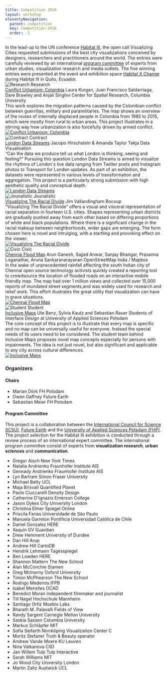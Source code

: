```yaml
---
title: Competition 2016
layout: workshop
eleventyNavigation:
  parent: competition
  key: Competition-2016
  order: -1
---
```


<section class="competition section">
<div class="competition-text">
In the lead-up to the UN conference <a href="http://habitat3.org/">Habitat III</a>, the open call Visualizing Cities requested submissions of the best city visualizations conceived by designers, researchers and practitioners around the world. The entries were carefully reviewed by an international <a href="/about.html">program committee</a> of experts from urban studies, visualization research and media outlets. The five winning entries were presented at the event and exhibition space <a href="http://habitatxchange.org/">Habitat X Change</a> during Habitat III in Quito, Ecuador.
</div>

<div class="competition-projects">

<div class="competition-projects__project-category">
<img class="competition-projects__project-category--shape" src="/assets/img/city-vis_shapes/01.svg" alt="Research">
Research
</div>

<div class="competition-projects__project">
<div>
<div class="competition-projects__project-header">
<a class="competition-projects__project-header--title" href="/collection/project/conflict-urbanism-colombia/">Conflict Urbanism: Colombia</a>
<span class="competition-projects__project-header--author">Laura Kurgan, Juan Francisco Saldarriaga, Dare Brawley and Anjali Singhvi</span>
<span class="competition-projects__project-header--institution">Center for Spatial Research, Columbia University</span>
</div>
<div class="competition-projects__project-description">
This work explores the migration patterns caused by the Colombian conflict between guerrillas, military and paramilitaries. The map shows an overview of the routes of internally displaced people in Colombia from 1985 to 2015, which were mostly from rural to urban areas. This project illustrates in a stirring way how urbanization is also forcefully driven by armed conflict.
</div>
</div>
<a href="/collection/project/conflict-urbanism-colombia/">
<img class="competition-projects__project-image" src="/assets/img/project_images/98_1@2x.jpg" alt="Conflict Urbanism: Colombia">
</a>
</div>

<div class="competition-projects__project-category">
<img class="competition-projects__project-category--shape" src="/assets/img/city-vis_shapes/02.svg" alt="Contract">
Contract
</div>


<div class="competition-projects__project">
<div>
<div class="competition-projects__project-header">
<a class="competition-projects__project-header--title" href="/collection/project/london-data-streams">London Data Streams</a>
<span class="competition-projects__project-header--author">Jacopo Hirschstein & Amanda Taylor</span>
<span class="competition-projects__project-header--institution">Tekja Data Visualisation</span>
</div>
<div class="competition-projects__project-description">
“Can the data we produce tell us what London is thinking, seeing and feeling?” Pursuing this question London Data Streams is aimed to visualize the rhythms of London's live data ranging from Twitter posts and Instagram photos to Transport for London updates. As part of an exhibition, the datasets were represented in various levels of transformation and aggregation. This project is a particularly strong submission with high aesthetic quality and conceptual depth.
</div>
</div>
<a href="/collection/project/london-data-streams">
<img class="competition-projects__project-image" src="/assets/img/project_images/88_1@2x.jpg" alt="London Data Streams">
</a>
</div>

<div class="competition-projects__project-category">
<img class="competition-projects__project-category--shape" src="/assets/img/city-vis_shapes/03.svg" alt="Jounalistic">
Jounalistic
</div>


<div class="competition-projects__project">
<div>
<div class="competition-projects__project-header">
<a class="competition-projects__project-header--title" href="/collection/project/visualizing-the-racial-divide">Visualizing The Racial Divide</a>
<span class="competition-projects__project-header--author">Jim Vallandingham</span>
<span class="competition-projects__project-header--institution">Bocoup</span>
</div>
<div class="competition-projects__project-description">
“Visualizing The Racial Divide” offers a visual and visceral representation of racial separation in fourteen U.S. cities. Shapes representing urban districts are gradually pushed away from each other based on differing proportions of white and black populations. Where there is a significant change in the racial makeup between neighborhoods, wider gaps are emerging. The form chosen here is novel and intruiging, with a startling and provoking effect on the viewer.
</div>
</div>
<a href="/collection/project/visualizing-the-racial-divide">
<img class="competition-projects__project-image" src="/assets/img/project_images/44_1@2x.jpg" alt="Visualizing The Racial Divide">
</a>
</div>

<div class="competition-projects__project-category">
<img class="competition-projects__project-category--shape" src="/assets/img/city-vis_shapes/04.svg" alt="Civic">
Civic
</div>

<div class="competition-projects__project">
<div>
<div class="competition-projects__project-header">
<a class="competition-projects__project-header--title" href="/collection/project/chennai-flood-map">Chennai Flood Map</a>
<span class="competition-projects__project-header--author">Arun Ganesh, Sajjad Anwar, Sanjay Bhangar, Prasanna Loganathar, Aruna Sankaranarayanan</span>
<span class="competition-projects__project-header--institution">OpenStreetMap India / Mapbox</span>
</div>
<div class="competition-projects__project-description">
In the wake of unprecedented rainfall affecting the south Indian city of Chennai open source technology activists quickly created a reporting tool to crowdsource the location of flooded roads on an interactive mobile friendly map. The map had over 1 million views and collected over 15,000 reports of inundated street segments,and was widely used for research and relief work. This effort illustrates the great utility that visualization can have in grave situations.
</div>
</div>
<a href="/collection/project/chennai-flood-map">
<img class="competition-projects__project-image" src="/assets/img/project_images/105_1@2x.jpg" alt="Chennai Flood Map">
</a>
</div>

<div class="competition-projects__project-category">
<img class="competition-projects__project-category--shape" src="/assets/img/city-vis_shapes/05.svg" alt="Student">
Student
</div>

<div class="competition-projects__project">
<div>
<div class="competition-projects__project-header">
<a class="competition-projects__project-header--title" href="/collection/project/inclusive-maps">Inclusive Maps</a>
<span class="competition-projects__project-header--author">Ute Benz, Sylvia Kautz and Sebastian Rauer</span>
<span class="competition-projects__project-header--institution">Students of Interface Design at University of Applied Sciences Potsdam</span>
</div>
<div class="competition-projects__project-description">
The core concept of this project is to illustrate that every map is specific and no map can be universally useful for everyone. Instead the special needs of its users need to be considered. The student team behind Inclusive Maps proposes novel map concepts especially for persons with impairments. The idea is not just novel, but also significant and applicable to any city across cultural differences.
</div>
</div>
<a href="/collection/project/inclusive-maps">
<img class="competition-projects__project-image" src="/assets/img/project_images/1_1@2x.jpg" alt="Inclusive Maps">
</a>
</div>
</div>
</section>

<section class="section committee-section">
<h3>Organizers</h3>
<h4>Chairs</h4>
<ul class="committee-list">
<li class="committee-list__item">
Marian Dörk
<span class="committee-list__item--institution">
FH Potsdam
</span>
</li>
<li class="committee-list__item">
Owen Gaffney
<span class="committee-list__item--institution">
Future Earth
</span>
</li>
<li class="committee-list__item">
Sebastian Meier
<span class="committee-list__item--institution">
FH Potsdam
</span>
</li>
</ul>

<div class="committee">
<h4>Program Committee</h4>
<div class="committee-text">
This project is a collaboration between the <a href="http://www.icsu.org">International Council for Science (ICSU)</a>, <a href="http://www.futureearth.org">Future Earth</a> and the <a href="http://www.fh-potsdam.de">University of Applied Sciences Potsdam (FHP)</a>. The project selection for the Habitat III exhibition is conducted through a review process of an international expert committee. The international program committee consist of experts from <strong>visualization research</strong>, <strong>urban sciences</strong> and <strong>communication</strong>.
</div>

<ul class="committee-list">
<li class="committee-list__item">
Gregor Aisch
<span class="committee-list__item--institution">
New York Times
</span>
</li>
<li class="committee-list__item">
Natalia Andrienko
<span class="committee-list__item--institution">
Fraunhofer Institute AIS
</span>
</li>
<li class="committee-list__item">
Gennady Andrienko
<span class="committee-list__item--institution">
Fraunhofer Institute AIS
</span>
</li>
<li class="committee-list__item">
Lyn Bartram
<span class="committee-list__item--institution">
Simon Fraser University
</span>
</li>
<li class="committee-list__item">
Michael Batty
<span class="committee-list__item--institution">
UCL
</span>
</li>
<li class="committee-list__item">
Maja Brisvall
<span class="committee-list__item--institution">
Quantified Planet
</span>
</li>
<li class="committee-list__item">
Paolo Ciuccarelli
<span class="committee-list__item--institution">
Density Design
</span>
</li>
<li class="committee-list__item">
Catherine D'Ignazio
<span class="committee-list__item--institution">
Emerson College
</span>
</li>
<li class="committee-list__item">
Jason Dykes
<span class="committee-list__item--institution">
City University London
</span>
</li>
<li class="committee-list__item">
Christina Elmer
<span class="committee-list__item--institution">
Spiegel Online
</span>
</li>
<li class="committee-list__item">
Priscila Farias
<span class="committee-list__item--institution">
Universidade de São Paulo
</span>
</li>
<li class="committee-list__item">
Manuela Garreton
<span class="committee-list__item--institution">
Pontificia Universidad Católica de Chile
</span>
</li>
<li class="committee-list__item">
Daniel Gonzalez
<span class="committee-list__item--institution">
HERE
</span>
</li>
<li class="committee-list__item">
Xaquín GV
<span class="committee-list__item--institution">
Guardian
</span>
</li>
<li class="committee-list__item">
Drew Hemment
<span class="committee-list__item--institution">
University of Dundee
</span>
</li>
<li class="committee-list__item">
Dan Hill
<span class="committee-list__item--institution">
Arup
</span>
</li>
<li class="committee-list__item">
Andrew Hill
<span class="committee-list__item--institution">
CartoDB
</span>
</li>
<li class="committee-list__item">
Hendrik Lehmann
<span class="committee-list__item--institution">
Tagesspiegel
</span>
</li>
<li class="committee-list__item">
Ben Lowden
<span class="committee-list__item--institution">
HERE
</span>
</li>
<li class="committee-list__item">
Shannon Mattern
<span class="committee-list__item--institution">
The New School
</span>
</li>
<li class="committee-list__item">
Alan McConchie
<span class="committee-list__item--institution">
Stamen
</span>
</li>
<li class="committee-list__item">
Greg McInerny
<span class="committee-list__item--institution">
Oxford University
</span>
</li>
<li class="committee-list__item">
Timon McPhearson
<span class="committee-list__item--institution">
The New School
</span>
</li>
<li class="committee-list__item">
Rodrigo Medeiros
<span class="committee-list__item--institution">
IFPB
</span>
</li>
<li class="committee-list__item">
Isabel Meirelles
<span class="committee-list__item--institution">
OCAD
</span>
</li>
<li class="committee-list__item">
Benedict Moran
<span class="committee-list__item--institution">
Independent filmmaker and journalist 
</span>
</li>
<li class="committee-list__item">
Till Nagel
<span class="committee-list__item--institution">
Hochschule Mannheim
</span>
</li>
<li class="committee-list__item">
Santiago Ortiz
<span class="committee-list__item--institution">
Moebio Labs
</span>
</li>
<li class="committee-list__item">
Bharath M. Palavalli
<span class="committee-list__item--institution">
Fields of View
</span>
</li>
<li class="committee-list__item">
Randy Sargent
<span class="committee-list__item--institution">
Carnegie Mellon University
</span>
</li>
<li class="committee-list__item">
Saskia Sassen
<span class="committee-list__item--institution">
Columbia University
</span>
</li>
<li class="committee-list__item">
Markus Schläpfer
<span class="committee-list__item--institution">
MIT
</span>
</li>
<li class="committee-list__item">
Sofia Seifarth
<span class="committee-list__item--institution">
Norrköping Visualization Center C
</span>
</li>
<li class="committee-list__item">
Moritz Stefaner
<span class="committee-list__item--institution">
Truth &amp; Beauty operator
</span>
</li>
<li class="committee-list__item">
Andrew Vande Moere
<span class="committee-list__item--institution">
KU Leuven
</span>
</li>
<li class="committee-list__item">
Nina Valkanova
<span class="committee-list__item--institution">
CIID
</span>
</li>
<li class="committee-list__item">
Jan Willem Tulp
<span class="committee-list__item--institution">
Tulp Interactive
</span>
</li>
<li class="committee-list__item">
Sarah Williams
<span class="committee-list__item--institution">
MIT
</span>
</li>
<li class="committee-list__item">
Jo Wood
<span class="committee-list__item--institution">
City University London
</span>
</li>
<li class="committee-list__item">
Martin Zaltz Austwick
<span class="committee-list__item--institution">
UCL
</span>
</li>
</ul>
</div>
</section>